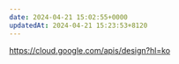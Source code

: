 ```yaml
---
date: 2024-04-21 15:02:55+0000
updatedAt: 2024-04-21 15:23:53+8120
---
```

https://cloud.google.com/apis/design?hl=ko